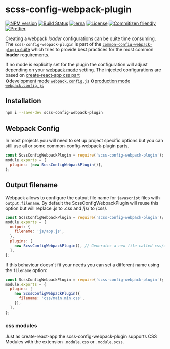 # scss-config-webpack-plugin

[![NPM version](https://badge.fury.io/js/scss-config-webpack-plugin.svg)](https://www.npmjs.com/package/scss-config-webpack-plugin)
[![Build Status](https://github.com/namics/webpack-config-plugins/workflows/ci/badge.svg?branch=master)](https://github.com/namics/webpack-config-plugins/actions)
[![lerna](https://img.shields.io/badge/maintained%20with-lerna-cc00ff.svg)](https://lernajs.io/)
[![License](https://img.shields.io/badge/license-MIT-green.svg)](http://opensource.org/licenses/MIT)
[![Commitizen friendly](https://img.shields.io/badge/commitizen-friendly-brightgreen.svg)](http://commitizen.github.io/cz-cli/)
[![Prettier](https://img.shields.io/badge/Code%20Style-Prettier-green.svg)](https://github.com/prettier/prettier)

Creating a webpack _loader_ configurations can be quite time consuming.  
The `scss-config-webpack-plugin` is part of the [`common-config-webpack-plugin` suite](https://github.com/namics/webpack-config-plugins) which tries to provide best practices for the most common **loader** requirements.

If no mode is explicitly set for the plugin the configuration will adjust depending on your [webpack mode](https://webpack.js.org/concepts/mode/) setting.
The injected configurations are based on [create-react-app css part](https://github.com/facebook/create-react-app/tree/next/packages/react-scripts/config)  
⚙️[development mode `webpack.config.js`](https://github.com/namics/webpack-config-plugins/raw/master/packages/scss-config-webpack-plugin/config/development.config.js)
⚙️[production mode `webpack.config.js`](https://github.com/namics/webpack-config-plugins/raw/master/packages/scss-config-webpack-plugin/config/production.config.js)

## Installation

```bash
npm i --save-dev scss-config-webpack-plugin
```

## Webpack Config

In most projects you will need to set up project specific options but you can still use all or
some common-config-webpack-plugin parts.

```js
const ScssConfigWebpackPlugin = require('scss-config-webpack-plugin');
module.exports = {
  plugins: [new ScssConfigWebpackPlugin()],
};
```

## Output filename

Webpack allows to configure the output file name for `javascript` files with `output.filename`.
By default the ScssConfigWebpackPlugin will reuse this option but will replace .js to .css and /js/ to /css/.

```js
const ScssConfigWebpackPlugin = require('scss-config-webpack-plugin');
module.exports = {
  output: {
    filename: 'js/app.js',
  },
  plugins: [
    new ScssConfigWebpackPlugin(), // Generates a new file called css/app.css
  ],
};
```

If this behaviour doesn't fit your needs you can set a different name using the `filename` option:

```js
const ScssConfigWebpackPlugin = require('scss-config-webpack-plugin');
module.exports = {
  plugins: [
    new ScssConfigWebpackPlugin({
      filename: 'css/main.min.css',
    }),
  ],
};
```

### css modules

Just as create-react-app the scss-config-webpack-plugin supports CSS Modules with the extension `.module.css` or `.module.scss`.
